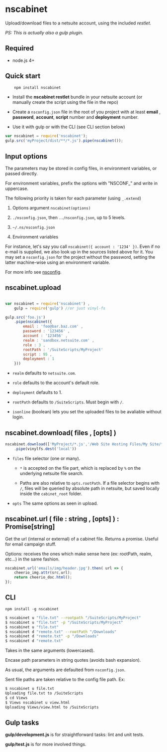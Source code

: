 # nscabinet

Upload/download files to a netsuite account, using the included _restlet_.

_PS: This is actually also a gulp plugin._

## Required

 * node.js 4+

## Quick start
```bash
    npm install nscabinet
```
  - Install the __nscabinet restlet__ bundle in your netsuite account (or manually create the script using the file in the repo)

  - Create a `nsconfig.json` file in the root of you project with at least __email__ , __password__, __account__, __script__ number and __deployment__ number.

  - Use it with gulp or with the CLI (see CLI section below)
  
```javascript
var nscabinet = require('nscabinet');
gulp.src('myProject/dist/**/*.js').pipe(nscabinet());
```

## Input options

The parameters may be stored in config files, in environment variables, or passed directly.

For environment variables, prefix the options with "NSCONF_" and write in uppercase.

The following priority is taken for each parameter (using `_.extend`)

 1. Options argument `nscabinet(options)`

 2. `./nsconfig.json`, then `../nsconfig.json`, up to 5 levels.

 2. `~/.ns/nsconfig.json`

 3. Environment variables

For instance, let's say you call `nscabinet({ account : '1234' })`. Even if no e-mail is supplied, we also look up in the sources listed above for it. You may set a `nsconfig.json` for the project without the password, setting the latter machine-wise using an environment variable.

For more info see [nsconfig](https://github.com/suiteplus/nsconfig).


## nscabinet.upload

```javascript

var nscabinet = require('nscabinet') ,
	gulp = require('gulp') //or just vinyl-fs

gulp.src('foo.js')
	.pipe(nscabinet({
		email : 'foo@bar.baz.com' ,
		password : '123456' ,
		account : '123456' ,
		realm : 'sandbox.netsuite.com' ,
		role : 3 ,
		rootPath : '/SuiteScripts/MyProject'
		script : 95 ,
		deployment : 1
	}))

```

 * `realm` defaults to `netsuite.com`.
	
 * `role` defaults to the account's default role.
	
 * `deployment` defaults to 1.
	
 * `rootPath` defaults to `/SuiteScripts`. Must begin with `/`.
 
 * `isonline` (boolean) lets you set the uploaded files to be avaliable
   without login.

## nscabinet.download( files , [opts] )

```javascript
nscabinet.download(['MyProject/*.js','/Web Site Hosting Files/My Site/*.html'])
	.pipe(vinylfs.dest('local'))

```

  * `files` file selector (one or many).
    
    * `*` is accepted on the file part, which is replaced by `%` on the underlying netsuite file search.
    
    * Paths are also relative to `opts.rootPath`. If a file selector begins with `/`, files will be queried
      by absolute path in netsuite, but saved locally inside the `cabinet_root` folder.
  
  * `opts` The same options as seen in upload.


## nscabinet.url ( file : string , [opts] ) : Promise[string]

Get the url (internal or external) of a cabinet file. Returns a promise. 
Useful for email campaign stuff.

Options: receives the ones which make sense here (ex: rootPath, realm, etc...) in the
same fashion.

```javascript
nscabinet.url('emails/img/header.jpg').then( url => {
    cheerio_img.attr(src,url);
    return cheerio_doc.html();
});
```

## CLI

	npm install -g nscabinet

```bash
$ nscabinet u "file.txt" --rootpath "/SuiteScripts/MyProject"
$ nscabinet u "file.txt" -p "/SuiteScripts/MyProject"
$ nscabinet u "file.txt"
$ nscabinet d "remote.txt" --rootPath "/Downloads"
$ nscabinet d "remote.txt" -p "/Downloads"
$ nscabinet d "remote.txt"
```

Takes in the same arguments (lowercased).

Encase path parameters in string quotes (avoids bash expansion).

As usual, the arguments are defaulted from `nsconfig.json`.

Sent file paths are taken relative to the config file path. Ex:

```bash
$ nscabinet u file.txt
Uploading file.txt to /SuiteScripts
$ cd Views
$ Views nscabinet u view.html
Uploading Views/view.html to /SuiteScripts
```

## Gulp tasks

**gulp/development.js** is for straightforward tasks: lint and unit tests.

**gulp/test.js** is for more involved things.